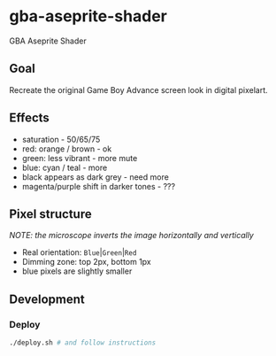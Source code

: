 # gba-aseprite-shader

GBA Aseprite Shader

## Goal

Recreate the original Game Boy Advance screen look in digital pixelart.

## Effects

- saturation - 50/65/75
- red: orange / brown - ok
- green: less vibrant - more mute
- blue: cyan / teal - more
- black appears as dark grey - need more
- magenta/purple shift in darker tones - ???

## Pixel structure

_NOTE: the microscope inverts the image horizontally and vertically_

- Real orientation: `Blue`|`Green`|`Red`
- Dimming zone: top 2px, bottom 1px
- blue pixels are slightly smaller

## Development

### Deploy

```sh
./deploy.sh # and follow instructions
```

